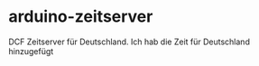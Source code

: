 arduino-zeitserver
==================

DCF Zeitserver für Deutschland.
Ich hab die Zeit für Deutschland hinzugefügt
